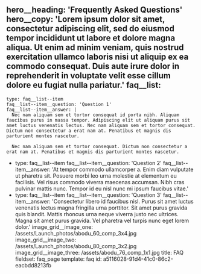 hero__heading: 'Frequently Asked Questions'
hero__copy: 'Lorem ipsum dolor sit amet, consectetur adipiscing elit, sed do eiusmod tempor incididunt ut labore et dolore magna aliqua. Ut enim ad minim veniam, quis nostrud exercitation ullamco laboris nisi ut aliquip ex ea commodo consequat. Duis aute irure dolor in reprehenderit in voluptate velit esse cillum dolore eu fugiat nulla pariatur.'
faq__list:
  -
    type: faq__list--item
    faq__list--item__question: 'Question 1'
    faq__list--item__answer: |
      Nec nam aliquam sem et tortor consequat id porta nibh. Aliquam faucibus purus in massa tempor. Adipiscing elit ut aliquam purus sit amet luctus venenatis lectus. Nec nam aliquam sem et tortor consequat. Dictum non consectetur a erat nam at. Penatibus et magnis dis parturient montes nascetur.
      
      Nec nam aliquam sem et tortor consequat. Dictum non consectetur a erat nam at. Penatibus et magnis dis parturient montes nascetur.
  -
    type: faq__list--item
    faq__list--item__question: 'Question 2'
    faq__list--item__answer: 'At tempor commodo ullamcorper a. Enim diam vulputate ut pharetra sit. Posuere morbi leo urna molestie at elementum eu facilisis. Vel risus commodo viverra maecenas accumsan. Nibh cras pulvinar mattis nunc. Tempor id eu nisl nunc mi ipsum faucibus vitae.'
  -
    type: faq__list--item
    faq__list--item__question: 'Question 3'
    faq__list--item__answer: 'Consectetur libero id faucibus nisl. Purus sit amet luctus venenatis lectus magna fringilla urna porttitor. Sit amet purus gravida quis blandit. Mattis rhoncus urna neque viverra justo nec ultrices. Magna sit amet purus gravida. Vel pharetra vel turpis nunc eget lorem dolor.'
image_grid__image_one: /assets/Launch_photos/abodu_60_comp_3x4.jpg
image_grid__image_two: /assets/Launch_photos/abodu_80_comp_3x2.jpg
image_grid__image_three: /assets/abodu_76_comp_1x1.jpg
title: FAQ
fieldset: faq_page
template: faq
id: a5116028-91d4-41c0-86c2-eacbdd8213fb
